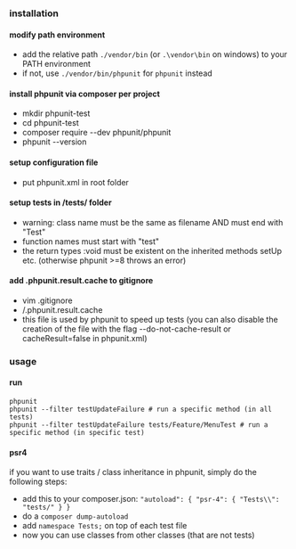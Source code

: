 ### installation

#### modify path environment
- add the relative path ```./vendor/bin``` (or ```.\vendor\bin``` on windows) to your PATH environment  
- if not, use ```./vendor/bin/phpunit``` for ```phpunit``` instead

#### install phpunit via composer per project
- mkdir phpunit-test  
- cd phpunit-test  
- composer require --dev phpunit/phpunit  
- phpunit --version

#### setup configuration file
- put phpunit.xml in root folder

#### setup tests in /tests/ folder
- warning: class name must be the same as filename AND must end with "Test"
- function names must start with "test"
- the return types :void must be existent on the inherited methods setUp etc. (otherwise phpunit >=8 throws an error)

#### add .phpunit.result.cache to gitignore
- vim .gitignore
- /.phpunit.result.cache
- this file is used by phpunit to speed up tests (you can also disable the creation of the file with the flag --do-not-cache-result or cacheResult=false in phpunit.xml)

### usage

#### run
```
phpunit
phpunit --filter testUpdateFailure # run a specific method (in all tests)
phpunit --filter testUpdateFailure tests/Feature/MenuTest # run a specific method (in specific test)
```

#### psr4
if you want to use traits / class inheritance in phpunit, simply do the following steps:
- add this to your composer.json: ```"autoload": { "psr-4": { "Tests\\": "tests/" } }```
- do a ```composer dump-autoload```
- add ```namespace Tests;``` on top of each test file
- now you can use classes from other classes (that are not tests)
